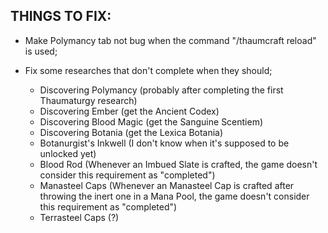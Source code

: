 THINGS TO FIX:
-

* Make Polymancy tab not bug when the command "/thaumcraft reload" is used;

* Fix some researches that don't complete when they should;
  - Discovering Polymancy (probably after completing the first Thaumaturgy research)
  - Discovering Ember (get the Ancient Codex)
  - Discovering Blood Magic (get the Sanguine Scentiem)
  - Discovering Botania (get the Lexica Botania)
  - Botanurgist's Inkwell (I don't know when it's supposed to be unlocked yet)
  - Blood Rod (Whenever an Imbued Slate is crafted, the game doesn't consider this requirement as "completed")
  - Manasteel Caps (Whenever an Manasteel Cap is crafted after throwing the inert one in a Mana Pool, the game doesn't consider this requirement as "completed")
  - Terrasteel Caps (?)

